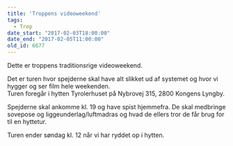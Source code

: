 ```yaml
---
title: 'Troppens videoweekend'
tags:
  - Trop
date_start: "2017-02-03T18:00:00"
date_end: "2017-02-05T11:00:00"
old_id: 6677
---
```

Dette er troppens traditionsrige videoweekend.

Det er turen hvor spejderne skal have alt slikket ud af systemet og hvor vi hygger og ser film hele weekenden.<br />Turen foregår i hytten Tyrolerhuset på Nybrovej 315, 2800 Kongens Lyngby.

Spejderne skal ankomme kl. 19 og have spist hjemmefra. De skal medbringe sovepose og liggeunderlag/luftmadras og hvad de ellers tror de får brug for til en hyttetur.

Turen ender søndag kl. 12 når vi har ryddet op i hytten.